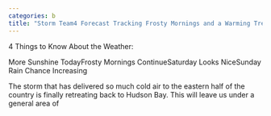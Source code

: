```yaml
---
categories: b
title: "Storm Team4 Forecast Tracking Frosty Mornings and a Warming Trend"
---
```


4 Things to Know About the Weather:



More Sunshine TodayFrosty Mornings ContinueSaturday Looks NiceSunday Rain Chance Increasing



The storm that has delivered so much cold air to the eastern half of the country is finally retreating back to Hudson Bay. This will leave us under a general area of